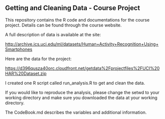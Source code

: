 ## Getting and Cleaning Data - Course Project

This repository contains the R code and documentations for the course project. Details can be found through the course website. 

A full description of data is available at the site: 

http://archive.ics.uci.edu/ml/datasets/Human+Activity+Recognition+Using+Smartphones 

Here are the data for the project: 

https://d396qusza40orc.cloudfront.net/getdata%2Fprojectfiles%2FUCI%20HAR%20Dataset.zip 

I created one R script called run_analysis.R to get and clean the data. 

If you would like to reproduce the analysis, please change the setwd to your working directory and make sure you downloaded the data at your working directory. 

The CodeBook.md describes the variables and additional information. 
